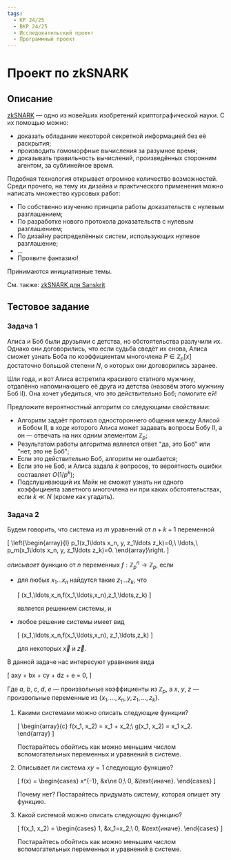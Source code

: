 ```yaml
---
tags:
  - КР 24/25
  - ВКР 24/25
  - Исследовательский проект
  - Программный проект
---
```


# Проект по zkSNARK

## Описание

[zkSNARK](https://z.cash/learn/what-are-zk-snarks/) &mdash; одно из новейших
изобретений криптографической науки. С их помощью можно:

* доказать обладание некоторой секретной информацией без её раскрытия;
* производить гомоморфные вычисления за разумное время;
* доказывать правильность вычислений, произведённых сторонним агентом, за
  сублинейное время.

Подобная технология открывает огромное количество возможностей. Среди прочего,
на тему их дизайна и практического применения можно написать множество курсовых
работ:

* По собственно изучению принципа работы доказательств с нулевым разглашением;
* По разработке нового протокола доказательств с нулевым разглашением;
* По дизайну распределённых систем, использующих нулевое разглашение;
* ...
* Проявите фантазию!

Принимаются инициативные темы.

См. также: [zkSNARK для Sanskrit](./sanskrit.md/#sanskrit-zksnark)

## Тестовое задание

### Задача 1

Алиса и Боб были друзьями с детства, но обстоятельства разлучили их. Однако они
договорились, что если судьба сведёт их снова, Алиса сможет узнать Боба по
коэффициентам многочлена $P \in \mathbb{Z}_p[x]$ достаточно большой степени $N$,
о которых они договорились заранее.

Шли года, и вот Алиса встретила красивого статного мужчину, отдалённо
напоминающего её друга из детства (назовём этого мужчину Боб II). Она хочет
убедиться, что это действительно Боб; помогите ей!

Предложите вероятностный алгоритм со следующими свойствами:

* Алгоритм задаёт протокол одностороннего общения между Алисой и Бобом II, в
  ходе которого Алиса может задавать вопросы Бобу II, а он &mdash; отвечать на
  них одним элементом $\mathbb{Z}_p$;
* Результатом работы алгоритма является ответ "да, это Боб" или
  "нет, это не Боб";
* Если это действительно Боб, алгоритм не ошибается;
* Если это не Боб, и Алиса задала $k$ вопросов, то вероятность ошибки составляет
  $O(1/p^k)$;
* Подслушивающий их Майк не сможет узнать ни одного коэффициента заветного
  многочлена ни при каких обстоятельствах, если $k \ll N$ (кроме как угадать).

### Задача 2

Будем говорить, что система из $m$ уравнений от $n+k+1$ переменной

\[
\left\{\begin{array}{l}
  p_1(x_1\ldots x_n, y, z_1\ldots z_k)=0,\\
  \ldots,\\
  p_m(x_1\ldots x_n, y, z_1\ldots z_k)=0.
\end{array}\right.
\]

_описывает_ функцию от $n$ переменных $f : \mathbb{Z}_p^n \to \mathbb{Z}_p$,
если

*   для любых $x_1\ldots x_n$ найдутся такие $z_1\ldots z_k$, что

    \[
      (x_1,\ldots,x_n,f(x_1,\ldots,x_n),z_1,\ldots,z_k)
    \]

    является решением системы, и

*   любое решение системы имеет вид

    \[
      (x_1,\ldots,x_n,f(x_1,\ldots,x_n), z_1,\ldots,z_k)
    \]

    для некоторых $\vec{x}$ и $\vec{z}$.

В данной задаче нас интересуют уравнения вида

\[
  axy + bx + cy + dz + e = 0,
\]

Где $a$, $b$, $c$, $d$, $e$ &mdash; произвольные коэффициенты из $\mathbb{Z}_p$,
а $x$, $y$, $z$ &mdash; произвольные переменные из
$\{x_1,\ldots,x_n,y,z_1,\ldots,z_k\}$.

1.  Какими системами можно описать следующие функции?

    \[
    \begin{array}{c}
      f(x_1, x_2) = x_1 + x_2;\\
      g(x_1, x_2) = x_1 x_2.
    \end{array}
    \]

    Постарайтесь обойтись как можно меньшим числом вспомогательных переменных и
    уравнений в системе.

2.  Описывает ли система $x y = 1$ следующую функцию?

    \[
      f(x) = \begin{cases}
        x^{-1}, &x\ne 0;\\
        0, &\text{иначе}.
      \end{cases}
    \]

    Почему нет? Постарайтесь придумать систему, которая опишет эту функцию.

3.  Какой системой можно описать следующую функцию?

    \[
      f(x_1, x_2) = \begin{cases}
        1, &x_1=x_2;\\
        0, &\text{иначе}.
     \end{cases}
    \]

    Постарайтесь обойтись как можно меньшим числом вспомогательных переменных и
    уравнений в системе.
